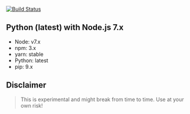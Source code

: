 [![Build Status](https://travis-ci.org/amywoodehy/docker-py-nodejs.svg?branch=master)](https://travis-ci.org/amywoodehy/docker-py-nodejs)
## Python (latest) with Node.js 7.x
- Node: v7.x
- npm: 3.x
- yarn: stable
- Python: latest
- pip: 9.x


## Disclaimer
> This is experimental and might break from time to time. Use at your own risk!
